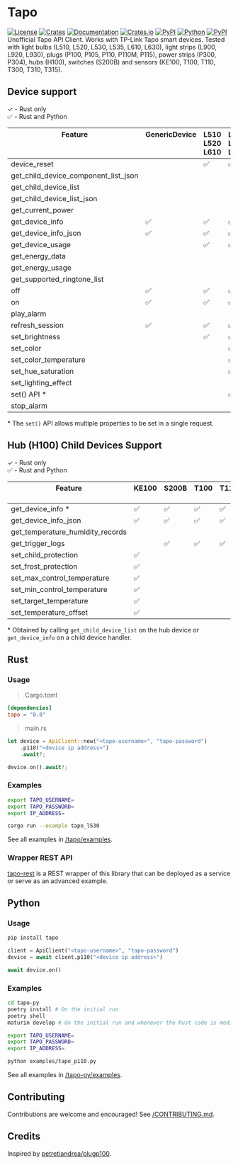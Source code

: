 # Tapo


[![License][license_badge]][license]
[![Crates][crates_badge]][crates]
[![Documentation][crates_documentation_badge]][crates_documentation]
[![Crates.io][crates_downloads_badge]][crates]
[![PyPI][pypi_badge]][pypi]
[![Python][pypi_versions_badge]][pypi]
[![PyPI][pypi_downloads_badge]][pypi]\
Unofficial Tapo API Client. Works with TP-Link Tapo smart devices. Tested with light bulbs (L510, L520, L530, L535, L610, L630), light strips (L900, L920, L930), plugs (P100, P105, P110, P110M, P115), power strips (P300, P304), hubs (H100), switches (S200B) and sensors (KE100, T100, T110, T300, T310, T315).

[license_badge]: https://img.shields.io/crates/l/tapo.svg
[license]: https://github.com/mihai-dinculescu/tapo/blob/main/LICENSE
[crates_badge]: https://img.shields.io/crates/v/tapo.svg?logo=rust&color=F75101
[crates]: https://crates.io/crates/tapo
[crates_documentation_badge]: https://img.shields.io/docsrs/tapo.svg?logo=rust&color=F75101
[crates_documentation]: https://docs.rs/tapo
[crates_downloads_badge]: https://img.shields.io/crates/d/tapo?logo=rust&label=downloads&color=F75101

[pypi_badge]: https://img.shields.io/pypi/v/tapo.svg?logo=pypi&color=00ADD4
[pypi]: https://pypi.org/project/tapo
[pypi_versions_badge]: https://img.shields.io/pypi/pyversions/tapo.svg?logo=python&color=00ADD4
[pypi_downloads_badge]: https://img.shields.io/pypi/dm/tapo?logo=python&color=00ADD4

## Device support

&check; - Rust only\
&#x2705; - Rust and Python

| Feature<br/><br/><br/>               | GenericDevice<br/><br/><br/> | L510<br/>L520<br/>L610<br/> | L530<br/>L535<br/>L630<br/> | L900<br/><br/><br/> | L920<br/>L930<br/><br/> | P100<br/>P105<br/><br/> | P110<br/>P110M<br/>P115<br/> | P300<br/>P304M<br/>P316M<br/> | H100<br/><br/><br/> |
| ------------------------------------ | :--------------------------- | :-------------------------- | :-------------------------- | :------------------ | :---------------------- | :---------------------- | :--------------------------- | :---------------------------- | :------------------ |
| device_reset                         |                              | &#x2705;                    | &#x2705;                    | &#x2705;            | &#x2705;                | &#x2705;                | &#x2705;                     |                               |                     |
| get_child_device_component_list_json |                              |                             |                             |                     |                         |                         |                              | &#x2705;                      | &#x2705;            |
| get_child_device_list                |                              |                             |                             |                     |                         |                         |                              | &#x2705;                      | &#x2705;            |
| get_child_device_list_json           |                              |                             |                             |                     |                         |                         |                              | &#x2705;                      | &#x2705;            |
| get_current_power                    |                              |                             |                             |                     |                         |                         | &#x2705;                     |                               |                     |
| get_device_info                      | &#x2705;                     | &#x2705;                    | &#x2705;                    | &#x2705;            | &#x2705;                | &#x2705;                | &#x2705;                     | &#x2705;                      | &#x2705;            |
| get_device_info_json                 | &#x2705;                     | &#x2705;                    | &#x2705;                    | &#x2705;            | &#x2705;                | &#x2705;                | &#x2705;                     | &#x2705;                      | &#x2705;            |
| get_device_usage                     |                              | &#x2705;                    | &#x2705;                    | &#x2705;            | &#x2705;                | &#x2705;                | &#x2705;                     |                               |                     |
| get_energy_data                      |                              |                             |                             |                     |                         |                         | &#x2705;                     |                               |                     |
| get_energy_usage                     |                              |                             |                             |                     |                         |                         | &#x2705;                     |                               |                     |
| get_supported_ringtone_list          |                              |                             |                             |                     |                         |                         |                              |                               | &#x2705;            |
| off                                  | &#x2705;                     | &#x2705;                    | &#x2705;                    | &#x2705;            | &#x2705;                | &#x2705;                | &#x2705;                     |                               |                     |
| on                                   | &#x2705;                     | &#x2705;                    | &#x2705;                    | &#x2705;            | &#x2705;                | &#x2705;                | &#x2705;                     |                               |                     |
| play_alarm                           |                              |                             |                             |                     |                         |                         |                              |                               | &#x2705;            |
| refresh_session                      | &#x2705;                     | &#x2705;                    | &#x2705;                    | &#x2705;            | &#x2705;                | &#x2705;                | &#x2705;                     | &#x2705;                      | &#x2705;            |
| set_brightness                       |                              | &#x2705;                    | &#x2705;                    | &#x2705;            | &#x2705;                |                         |                              |                               |                     |
| set_color                            |                              |                             | &#x2705;                    | &#x2705;            | &#x2705;                |                         |                              |                               |                     |
| set_color_temperature                |                              |                             | &#x2705;                    | &#x2705;            | &#x2705;                |                         |                              |                               |                     |
| set_hue_saturation                   |                              |                             | &#x2705;                    | &#x2705;            | &#x2705;                |                         |                              |                               |                     |
| set_lighting_effect                  |                              |                             |                             |                     | &#x2705;                |                         |                              |                               |                     |
| set() API \*                         |                              |                             | &#x2705;                    | &#x2705;            | &#x2705;                |                         |                              |                               |                     |
| stop_alarm                           |                              |                             |                             |                     |                         |                         |                              |                               | &#x2705;            |


\* The `set()` API allows multiple properties to be set in a single request.

## Hub (H100) Child Devices Support

&check; - Rust only\
&#x2705; - Rust and Python

| Feature<br/><br/>                | KE100<br/><br/> | S200B<br/><br/> | T100<br/><br/> | T110<br/><br/> | T300<br/><br/> | T310<br/>T315 |
| -------------------------------- | :-------------- | :-------------- | :------------- | :------------- | :------------- | :------------ |
| get_device_info \*               | &#x2705;        | &#x2705;        | &#x2705;       | &#x2705;       | &#x2705;       | &#x2705;      |
| get_device_info_json             | &#x2705;        | &#x2705;        | &#x2705;       | &#x2705;       | &#x2705;       | &#x2705;      |
| get_temperature_humidity_records |                 |                 |                |                |                | &#x2705;      |
| get_trigger_logs                 |                 | &#x2705;        | &#x2705;       | &#x2705;       | &#x2705;       |               |
| set_child_protection             | &#x2705;        |                 |                |                |                |               |
| set_frost_protection             | &#x2705;        |                 |                |                |                |               |
| set_max_control_temperature      | &#x2705;        |                 |                |                |                |               |
| set_min_control_temperature      | &#x2705;        |                 |                |                |                |               |
| set_target_temperature           | &#x2705;        |                 |                |                |                |               |
| set_temperature_offset           | &#x2705;        |                 |                |                |                |               |

\* Obtained by calling `get_child_device_list` on the hub device or `get_device_info` on a child device handler.


## Rust

### Usage

> Cargo.toml
```toml
[dependencies]
tapo = "0.8"
```

> main.rs
```rust
let device = ApiClient::new("<tapo-username>", "tapo-password")
    .p110("<device ip address>")
    .await?;

device.on().await?;
```

### Examples

```bash
export TAPO_USERNAME=
export TAPO_PASSWORD=
export IP_ADDRESS=

cargo run --example tapo_l530
```

See all examples in [/tapo/examples][examples].

### Wrapper REST API
[tapo-rest][tapo_rest] is a REST wrapper of this library that can be deployed as a service or serve as an advanced example.

## Python

### Usage

```bash
pip install tapo
```

```python
client = ApiClient("<tapo-username>", "tapo-password")
device = await client.p110("<device ip address>")

await device.on()
```

### Examples

```bash
cd tapo-py
poetry install # On the initial run
poetry shell
maturin develop # On the initial run and whenever the Rust code is modified

export TAPO_USERNAME=
export TAPO_PASSWORD=
export IP_ADDRESS=
```

```bash
python examples/tapo_p110.py
```

See all examples in [/tapo-py/examples][examples-py].

## Contributing

Contributions are welcome and encouraged! See [/CONTRIBUTING.md][contributing].

## Credits

Inspired by [petretiandrea/plugp100][inspired_by].

[examples]: https://github.com/mihai-dinculescu/tapo/tree/main/tapo/examples
[examples-py]: https://github.com/mihai-dinculescu/tapo/tree/main/tapo-py/examples
[tapo_rest]: https://github.com/ClementNerma/tapo-rest
[contributing]: https://github.com/mihai-dinculescu/tapo/blob/main/CONTRIBUTING.md
[inspired_by]: https://github.com/petretiandrea/plugp100
